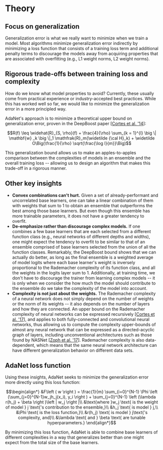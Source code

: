 # Theory

## Focus on generalization

Generalization error is what we really want to minimize when we train a model.
Most algorithms minimize generalization error indirectly by minimizing a loss
function that consists of a training loss term and additional penalty terms to
discourage the models away from acquiring properties that are associated with
overfitting (e.g., L1 weight norms, L2 weight norms).

## Rigorous trade-offs between training loss and complexity

How do we know what model properties to avoid? Currently, these usually come
from practical experience or industry-accepted best practices. While this has
worked well so far, we would like to minimize the generalization error in a more
principled way.

AdaNet's approach is to minimize a theoretical upper bound on generalization
error, proven in the DeepBoost paper
[[Cortes et al. '14](https://ai.google/research/pubs/pub42856)]:

$$R(f) \leq \widehat{R}_{S, \rho}(f) + \frac{4}{\rho} \sum_{k = 1}^{l} \big \| \mathbf{w}  _k \big \|_1 \mathfrak{R}_m(\widetilde {\cal H}_k) + \widetilde O\Big(\frac{1}{\rho} \sqrt{\frac{\log l}{m}}\Big)$$

This generalization bound allows us to make an apples-to-apples comparison
between the complexities of models in an ensemble and the overall training
loss -- allowing us to design an algorithm that makes this trade-off in a
rigorous manner.

## Other key insights

*   **Convex combinations can't hurt.** Given a set of already-performant and
    uncorrelated base learners, one can take a linear combination of them with
    weights that sum to 1 to obtain an ensemble that outperforms the best among
    those base learners. But even though this ensemble has more trainable
    parameters, it does not have a greater tendency to overfit.
*   **De-emphasize rather than discourage complex models.** If one combines a
    few base learners that are each selected from a different function class
    (e.g., neural networks of different depths and widths), one might expect the
    tendency to overfit to be similar to that of an ensemble comprised of base
    learners selected from the union of all the function classes. Remarkably,
    the DeepBoost bound shows that we can actually do better, as long as the
    final ensemble is a weighted average of model logits where each base
    learner's weight is inversely proportional to the Rademacher complexity of
    its function class, and all the weights in the logits layer sum to 1.
    Additionally, at training time, we don't have to discourage the trainer from
    learning complex models -- it is only when we consider the how much the
    model should contribute to the ensemble do we take the complexity of the
    model into account.
*   **Complexity is not just about the weights.** The Rademacher complexity of a
    neural network does not simply depend on the number of weights or the norm
    of its weights -- it also depends on the number of layers and how they are
    connected. An upper bound on the Rademacher complexity of neural networks
    can be expressed recursively
    [[Cortes et al. '17](https://arxiv.org/abs/1607.01097)], and applies to both
    fully-connected and convolutional neural networks, thus allowing us to
    compute the complexity upper-bounds of almost any neural network that can be
    expressed as a directed-acyclic graph of layers, including unconventional
    architectures such as those found by NASNet
    [[Zoph et al. '17](https://arxiv.org/abs/1707.07012)]. Rademacher complexity
    is also data-dependent, which means that the same neural network
    architecture can have different generalization behavior on different data
    sets.

## AdaNet loss function

Using these insights, AdaNet seeks to minimize the generalization error more
directly using this loss function:

$$\begin{align*} &F\left ( w \right ) = \frac{1}{m} \sum_{i=0}^{N-1} \Phi \left (\sum_{j=0}^{N-1}w_jh_j(x_i), y_i  \right ) + \sum_{j=0}^{N-1} \left (\lambda r(h_j) + \beta   \right )\left | w_j \right |\\ &\text{where }w_j \text{ is the weight of model } j \text{'s contribution to the ensemble,}\\ &h_j \text{ is model } j,\\ &\Phi \text{ is the loss function,}\\ &r(h_j) \text{ is model } j\text{'s complexity, and}\\ &\lambda \text{ and } \beta \text{ are tunable hyperparameters.} \end{align*}$$

By minimizing this loss function, AdaNet is able to combine base learners of
different complexities in a way that generalizes better than one might expect
from the total size of the base learners.


<link rel="stylesheet" href="https://cdn.jsdelivr.net/npm/katex@0.10.1/dist/katex.min.css" integrity="sha384-dbVIfZGuN1Yq7/1Ocstc1lUEm+AT+/rCkibIcC/OmWo5f0EA48Vf8CytHzGrSwbQ" crossorigin="anonymous">
<script defer src="https://cdn.jsdelivr.net/npm/katex@0.10.1/dist/katex.min.js" integrity="sha384-2BKqo+exmr9su6dir+qCw08N2ZKRucY4PrGQPPWU1A7FtlCGjmEGFqXCv5nyM5Ij" crossorigin="anonymous"></script>
<script defer src="https://cdn.jsdelivr.net/npm/katex@0.10.1/dist/contrib/auto-render.min.js" integrity="sha384-kWPLUVMOks5AQFrykwIup5lo0m3iMkkHrD0uJ4H5cjeGihAutqP0yW0J6dpFiVkI" crossorigin="anonymous"></script>
<script>
    document.addEventListener("DOMContentLoaded", function() {
        renderMathInElement(document.body, {
            delimiters: [
                {left: "$$", right: "$$", display: true},
                {left: "$", right: "$", display: false},
            ]
        });
    });
</script>